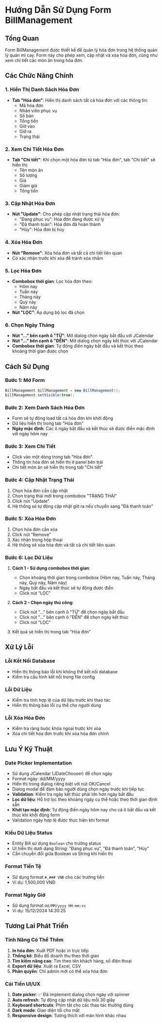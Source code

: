 # Hướng Dẫn Sử Dụng Form BillManagement

## Tổng Quan
Form BillManagement được thiết kế để quản lý hóa đơn trong hệ thống quản lý quán mì cay. Form này cho phép xem, cập nhật và xóa hóa đơn, cũng như xem chi tiết các món ăn trong hóa đơn.

## Các Chức Năng Chính

### 1. Hiển Thị Danh Sách Hóa Đơn
- **Tab "Hóa đơn"**: Hiển thị danh sách tất cả hóa đơn với các thông tin:
  - Mã hóa đơn
  - Nhân viên phục vụ
  - Số bàn
  - Tổng tiền
  - Giờ vào
  - Giờ ra
  - Trạng thái

### 2. Xem Chi Tiết Hóa Đơn
- **Tab "Chi tiết"**: Khi chọn một hóa đơn từ tab "Hóa đơn", tab "Chi tiết" sẽ hiển thị:
  - Tên món ăn
  - Số lượng
  - Giá
  - Giảm giá
  - Tổng tiền

### 3. Cập Nhật Hóa Đơn
- **Nút "Update"**: Cho phép cập nhật trạng thái hóa đơn:
  - "Đang phục vụ": Hóa đơn đang được xử lý
  - "Đã thanh toán": Hóa đơn đã hoàn thành
  - "Hủy": Hóa đơn bị hủy

### 4. Xóa Hóa Đơn
- **Nút "Remove"**: Xóa hóa đơn và tất cả chi tiết liên quan
- Có xác nhận trước khi xóa để tránh xóa nhầm

### 5. Lọc Hóa Đơn
- **Combobox thời gian**: Lọc hóa đơn theo:
  - Hôm nay
  - Tuần này
  - Tháng này
  - Quý này
  - Năm này
- **Nút "LỌC"**: Áp dụng bộ lọc đã chọn

### 6. Chọn Ngày Tháng
- **Nút "..." bên cạnh ô "TỪ"**: Mở dialog chọn ngày bắt đầu với JCalendar
- **Nút "..." bên cạnh ô "ĐẾN"**: Mở dialog chọn ngày kết thúc với JCalendar
- **Combobox thời gian**: Tự động điền ngày bắt đầu và kết thúc theo khoảng thời gian được chọn

## Cách Sử Dụng

### Bước 1: Mở Form
```java
BillManagement billManagement = new BillManagement();
billManagement.setVisible(true);
```

### Bước 2: Xem Danh Sách Hóa Đơn
- Form sẽ tự động load tất cả hóa đơn khi khởi động
- Dữ liệu hiển thị trong tab "Hóa đơn"
- **Ngày mặc định**: Các ô ngày bắt đầu và kết thúc sẽ được điền mặc định với ngày hôm nay

### Bước 3: Xem Chi Tiết
- Click vào một dòng trong tab "Hóa đơn"
- Thông tin hóa đơn sẽ hiển thị ở panel bên trái
- Chi tiết món ăn sẽ hiển thị trong tab "Chi tiết"

### Bước 4: Cập Nhật Trạng Thái
1. Chọn hóa đơn cần cập nhật
2. Chọn trạng thái mới trong combobox "TRẠNG THÁI"
3. Click nút "Update"
4. Hệ thống sẽ tự động cập nhật giờ ra nếu chuyển sang "Đã thanh toán"

### Bước 5: Xóa Hóa Đơn
1. Chọn hóa đơn cần xóa
2. Click nút "Remove"
3. Xác nhận trong hộp thoại
4. Hệ thống sẽ xóa hóa đơn và tất cả chi tiết liên quan

### Bước 6: Lọc Dữ Liệu
1. **Cách 1 - Sử dụng combobox thời gian**:
   - Chọn khoảng thời gian trong combobox (Hôm nay, Tuần này, Tháng này, Quý này, Năm này)
   - Ngày bắt đầu và kết thúc sẽ tự động được điền
   - Click nút "LỌC"
   
2. **Cách 2 - Chọn ngày thủ công**:
   - Click nút "..." bên cạnh ô "TỪ" để chọn ngày bắt đầu
   - Click nút "..." bên cạnh ô "ĐẾN" để chọn ngày kết thúc
   - Click nút "LỌC"
   
3. Kết quả sẽ hiển thị trong tab "Hóa đơn"

## Xử Lý Lỗi

### Lỗi Kết Nối Database
- Hiển thị thông báo lỗi khi không thể kết nối database
- Kiểm tra cấu hình kết nối trong file config

### Lỗi Dữ Liệu
- Kiểm tra tính hợp lệ của dữ liệu trước khi thao tác
- Hiển thị thông báo lỗi cụ thể cho người dùng

### Lỗi Xóa Hóa Đơn
- Kiểm tra ràng buộc khóa ngoại trước khi xóa
- Xóa chi tiết hóa đơn trước khi xóa hóa đơn chính

## Lưu Ý Kỹ Thuật

### Date Picker Implementation
- Sử dụng JCalendar (JDateChooser) để chọn ngày
- Format ngày: dd/MM/yyyy
- Hiển thị trong dialog riêng biệt với nút OK/Cancel
- Dialog modal để đảm bảo người dùng chọn ngày trước khi tiếp tục
- **Validation**: Kiểm tra ngày kết thúc phải lớn hơn ngày bắt đầu
- **Lọc dữ liệu**: Hỗ trợ lọc theo khoảng ngày cụ thể hoặc theo thời gian định sẵn
- **Khởi tạo mặc định**: Tự động điền ngày hôm nay cho cả ô bắt đầu và kết thúc khi khởi động form
- Validation ngày hợp lệ được thực hiện khi format

### Kiểu Dữ Liệu Status
- Entity Bill sử dụng `Boolean` cho trường status
- UI hiển thị dưới dạng String: "Đang phục vụ", "Đã thanh toán", "Hủy"
- Cần chuyển đổi giữa Boolean và String khi hiển thị

### Format Tiền Tệ
- Sử dụng format `#,### VNĐ` cho các trường tiền
- Ví dụ: 1,500,000 VNĐ

### Format Ngày Giờ
- Sử dụng format `dd/MM/yyyy HH:mm:ss`
- Ví dụ: 15/12/2024 14:30:25

## Tương Lai Phát Triển

### Tính Năng Có Thể Thêm
1. **In hóa đơn**: Xuất PDF hoặc in trực tiếp
2. **Thống kê**: Biểu đồ doanh thu theo thời gian
3. **Tìm kiếm nâng cao**: Tìm theo tên khách hàng, số điện thoại
4. **Export dữ liệu**: Xuất ra Excel, CSV
5. **Phân quyền**: Chỉ admin mới có thể xóa hóa đơn

### Cải Tiến UI/UX
1. **Date picker**: ✅ Đã implement dialog chọn ngày với spinner
2. **Auto refresh**: Tự động cập nhật dữ liệu mỗi 30 giây
3. **Keyboard shortcuts**: Phím tắt cho các thao tác thường dùng
4. **Dark mode**: Giao diện tối cho mắt
5. **Responsive design**: Tương thích với màn hình khác nhau 